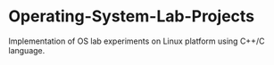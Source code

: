 # Operating-System-Lab-Projects
Implementation of OS lab experiments on Linux platform using C++/C language.
